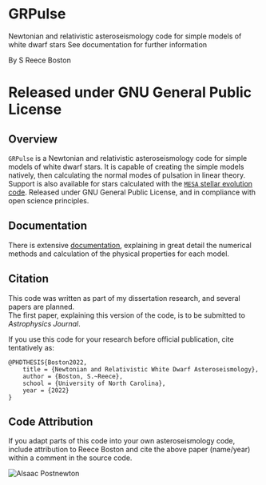 # GRPulse
Newtonian and relativistic asteroseismology code for simple models of white dwarf stars
See documentation for further information

By S Reece Boston

Released under GNU General Public License
=======

## Overview
`GRPulse` is a Newtonian and relativistic asteroseismology code for simple models of white dwarf stars.  It is capable of creating the simple models natively, then calculating the normal modes of pulsation in linear theory.  Support is also available for stars calculated with the [`MESA` stellar evolution code](http://mesa.sourceforge.net).   Released under GNU General Public License, and in compliance with open science principles.

## Documentation
There is extensive [documentation](https://github.com/rboston628/GRPulse/blob/master/documentation/documentation.pdf), explaining in great detail the numerical methods and calculation of the physical properties for each model.

## Citation
This code was written as part of my dissertation research, and several papers are planned.  
The first paper, explaining this version of the code, is to be submitted to *Astrophysics Journal*.

If you use this code for your research before official publication, cite tentatively as:
````
@PHDTHESIS{Boston2022,
	title = {Newtonian and Relativistic White Dwarf Asteroseismology},
	author = {Boston, S.~Reece},
	school = {University of North Carolina},
	year = {2022}
}
````


## Code Attribution
If you adapt parts of this code into your own asteroseismology code, include attribution to Reece Boston and cite the above paper (name/year) within a comment in the source code.

![Alsaac Postnewton](https://avatars.githubusercontent.com/u/52183986?s=400&u=7bbbafdd9277acc2c24fc2494f5df2ac2f472767&v=4)
